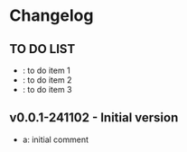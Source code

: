 # Changelog 

## TO DO LIST
- : to do item 1
- : to do item 2
- : to do item 3

## v0.0.1-241102 - Initial version
- a: initial comment
